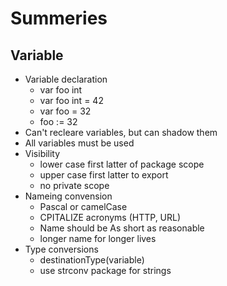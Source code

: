 # Summeries

## Variable

- Variable declaration
  - var foo int
  - var foo int = 42
  - var foo = 32
  - foo := 32
- Can't recleare variables, but can shadow them
- All variables must be used
- Visibility
  - lower case first latter of package scope
  - upper case first latter to export
  - no private scope
- Nameing convension
  - Pascal or camelCase
  - CPITALIZE acronyms (HTTP, URL)
  - Name should be As short as reasonable
  - longer name for longer lives
- Type conversions
  - destinationType(variable)
  - use strconv package for strings
